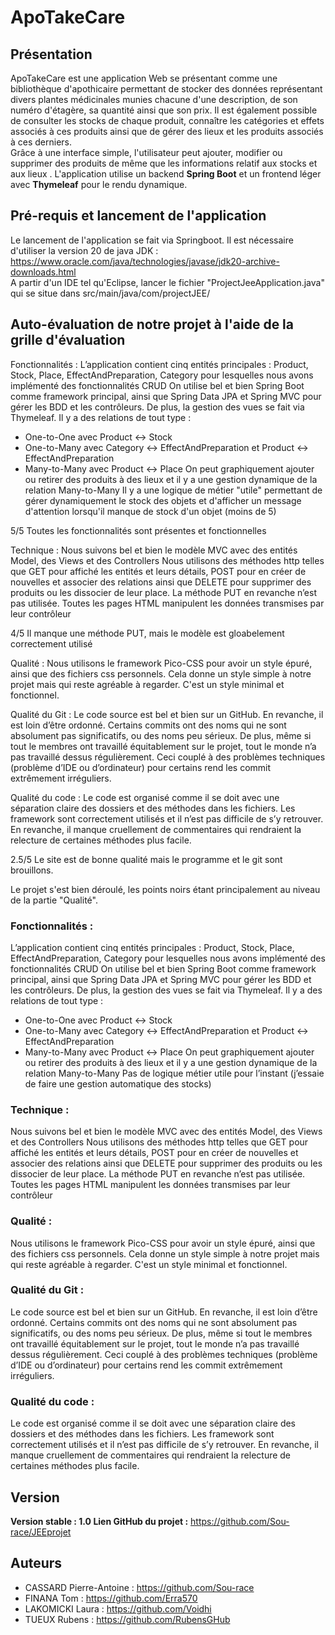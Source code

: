 #  ApoTakeCare

## Présentation 
ApoTakeCare est une application Web se présentant comme une bibliothèque d'apothicaire permettant de stocker des données représentant divers plantes médicinales munies chacune d'une description, de son numéro d'étagère, sa quantité ainsi que son prix. Il est également possible de consulter les stocks de chaque produit, connaître les catégories et effets associés à ces produits ainsi que de gérer des lieux et les produits associés à ces derniers.  
Grâce à une interface simple, l'utilisateur peut ajouter, modifier ou supprimer des produits de même que les informations relatif aux stocks et aux lieux . L'application utilise un backend **Spring Boot** et un frontend léger avec **Thymeleaf** pour le rendu dynamique.

## Pré-requis et lancement de l'application
Le lancement de l'application se fait via Springboot. Il est nécessaire d'utiliser la version 20 de java JDK : https://www.oracle.com/java/technologies/javase/jdk20-archive-downloads.html  
A partir d'un IDE tel qu'Eclipse, lancer le fichier "ProjectJeeApplication.java" qui se situe dans src/main/java/com/projectJEE/

## Auto-évaluation de notre projet à l'aide de la grille d'évaluation
Fonctionnalités : 
L’application contient cinq entités principales : Product, Stock, Place, EffectAndPreparation, Category pour lesquelles nous avons implémenté des fonctionnalités CRUD
On utilise bel et bien Spring Boot comme framework principal, ainsi que Spring Data JPA et Spring MVC pour gérer les BDD et les contrôleurs. De plus, la gestion des vues se fait via Thymeleaf.
Il y a des relations de tout type : 
-	One-to-One avec Product <-> Stock
-	One-to-Many avec Category <-> EffectAndPreparation et Product <-> EffectAndPreparation
-	Many-to-Many avec Product <-> Place
On peut graphiquement ajouter ou retirer des produits à des lieux et il y a une gestion dynamique de la relation Many-to-Many
Il y a une logique de métier "utile" permettant de gérer dynamiquement le stock des objets et d'afficher un message d'attention lorsqu'il manque de stock d'un objet (moins de 5)

5/5 Toutes les fonctionnalités sont présentes et fonctionnelles 

Technique : 
Nous suivons bel et bien le modèle MVC avec des entités Model, des Views et des Controllers
Nous utilisons des méthodes http telles que GET pour affiché les entités et leurs détails, POST pour en créer de nouvelles et associer des relations ainsi que DELETE pour supprimer des produits ou les dissocier de leur place. La méthode PUT en revanche n’est pas utilisée.
Toutes les pages HTML manipulent les données transmises par leur contrôleur

4/5 Il manque une méthode PUT, mais le modèle est gloabelement correctement utilisé

Qualité : 
Nous utilisons le framework Pico-CSS pour avoir un style épuré, ainsi que des fichiers css personnels. Cela donne un style simple à notre projet mais qui reste agréable à regarder. C'est un style minimal et fonctionnel.

Qualité du Git :
Le code source est bel et bien sur un GitHub. En revanche, il est loin d’être ordonné. Certains commits ont des noms qui ne sont absolument pas significatifs, ou des noms peu sérieux. De plus, même si tout le membres ont travaillé équitablement sur le projet, tout le monde n’a pas travaillé dessus régulièrement. Ceci couplé à des problèmes techniques (problème d’IDE ou d’ordinateur) pour certains rend les commit extrêmement irréguliers.

Qualité du code : 
Le code est organisé comme il se doit avec une séparation claire des dossiers et des méthodes dans les fichiers. Les framework sont correctement utilisés et il n’est pas difficile de s’y retrouver. En revanche, il manque cruellement de commentaires qui rendraient la relecture de certaines méthodes plus facile.

2.5/5 Le site est de bonne qualité mais le programme et le git sont brouillons.

Le projet s'est bien déroulé, les points noirs étant principalement au niveau de la partie "Qualité".

### Fonctionnalités : 
L’application contient cinq entités principales : Product, Stock, Place, EffectAndPreparation, Category pour lesquelles nous avons implémenté des fonctionnalités CRUD
On utilise bel et bien Spring Boot comme framework principal, ainsi que Spring Data JPA et Spring MVC pour gérer les BDD et les contrôleurs. De plus, la gestion des vues se fait via Thymeleaf.
Il y a des relations de tout type : 
-	One-to-One avec Product <-> Stock
-	One-to-Many avec Category <-> EffectAndPreparation et Product <-> EffectAndPreparation
-	Many-to-Many avec Product <-> Place
On peut graphiquement ajouter ou retirer des produits à des lieux et il y a une gestion dynamique de la relation Many-to-Many
Pas de logique métier utile pour l’instant (j’essaie de faire une gestion automatique des stocks)


### Technique : 
Nous suivons bel et bien le modèle MVC avec des entités Model, des Views et des Controllers
Nous utilisons des méthodes http telles que GET pour affiché les entités et leurs détails, POST pour en créer de nouvelles et associer des relations ainsi que DELETE pour supprimer des produits ou les dissocier de leur place. La méthode PUT en revanche n’est pas utilisée.
Toutes les pages HTML manipulent les données transmises par leur contrôleur


### Qualité : 
Nous utilisons le framework Pico-CSS pour avoir un style épuré, ainsi que des fichiers css personnels. Cela donne un style simple à notre projet mais qui reste agréable à regarder. C'est un style minimal et fonctionnel.

### Qualité du Git :
Le code source est bel et bien sur un GitHub. En revanche, il est loin d’être ordonné. Certains commits ont des noms qui ne sont absolument pas significatifs, ou des noms peu sérieux. De plus, même si tout le membres ont travaillé équitablement sur le projet, tout le monde n’a pas travaillé dessus régulièrement. Ceci couplé à des problèmes techniques (problème d’IDE ou d’ordinateur) pour certains rend les commit extrêmement irréguliers.

### Qualité du code : 
Le code est organisé comme il se doit avec une séparation claire des dossiers et des méthodes dans les fichiers. Les framework sont correctement utilisés et il n’est pas difficile de s’y retrouver. En revanche, il manque cruellement de commentaires qui rendraient la relecture de certaines méthodes plus facile.

## Version 
**Version stable : 1.0 Lien GitHub du projet :** https://github.com/Sou-race/JEEprojet

## Auteurs
* CASSARD Pierre-Antoine : https://github.com/Sou-race 
* FINANA Tom : https://github.com/Erra570 
* LAKOMICKI Laura : https://github.com/Voidhi 
* TUEUX Rubens : https://github.com/RubensGHub
